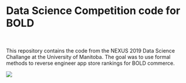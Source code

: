 # Data Science Competition code for BOLD

<br>

This repository contains the code from the NEXUS 2019 Data Science Challange at the University of Manitoba. The goal was to use formal methods to reverse engineer app store rankings for BOLD commerce.

![](poster.jpg)

